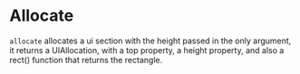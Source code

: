 # Allocate

`allocate` allocates a ui section with the height passed in the only argument, it returns a UIAllocation, with a top property, a height property, and also a rect() function that returns the rectangle.
